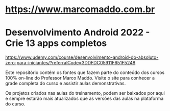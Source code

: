 https://www.marcomaddo.com.br
=============================

# Desenvolvimento Android 2022 - Crie 13 apps completos
https://www.udemy.com/course/desenvolvimento-android-do-absoluto-zero-para-iniciantes/?referralCode=3DDFDC05911F651F5248

Este repositório contém os fontes que fazem parte do conteúdo dos cursos 100% on-line do Professor Marco Maddo.
Visite o site para conhecer a grade completa do curso e assistir aulas
demonstrativas.

Os projetos criados nas aulas do treinamento, podem ser baixados por aqui e sempre estarão mais atualizados que as versões
das aulas na plataforma do curso.
